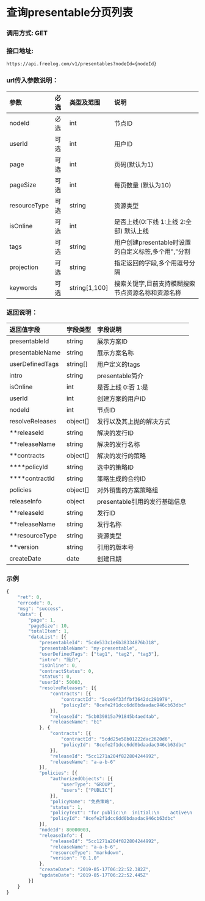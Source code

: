# 查询presentable分页列表


### 调用方式: GET

### 接口地址:

```
https://api.freelog.com/v1/presentables?nodeId={nodeId}
```

### url传入参数说明：

| 参数 | 必选 | 类型及范围 | 说明 |
| :--- | :--- | :--- | :--- |
|nodeId|必选|int|节点ID|
|userId|可选|int|用户ID|
|page|可选|int|页码(默认为1)|
|pageSize|可选|int|每页数量 (默认为10)|
|resourceType|可选|string|资源类型|
|isOnline|可选|int|是否上线(0:下线 1:上线 2:全部) 默认上线|
|tags|可选|string|用户创建presentable时设置的自定义标签,多个用","分割|
|projection|可选|string|指定返回的字段,多个用逗号分隔|
|keywords|可选|string[1,100]|搜索关键字,目前支持模糊搜索节点资源名称和资源名称|

### 返回说明：

| 返回值字段 | 字段类型 | 字段说明 |
| :--- | :--- | :--- |
| presentableId | string | 展示方案ID |
| presentableName | string | 展示方案名称 |
| userDefinedTags | string[] | 用户定义的tags |
| intro | string | presentable简介 |
| isOnline | int | 是否上线 0:否 1:是 |
| userId | int | 创建方案的用户ID |
| nodeId | int | 节点ID |
| resolveReleases | object[] | 发行以及其上抛的解决方式 |
| **releaseId | string | 解决的发行ID |
| **releaseName | string | 解决的发行名称 |
| **contracts | object[] | 解决的发行的策略 |
| ****policyId | string | 选中的策略ID |
| ****contractId | string | 策略生成的合约ID |
| policies | object[] | 对外销售的方案策略组 |
| releaseInfo | object | presentable引用的发行基础信息 |
| **releaseId | string | 发行ID |
| **releaseName | string | 发行名称 |
| **resourceType | string | 资源类型 |
| **version | string | 引用的版本号 |
| createDate | date | 创建日期 |

### 示例

```js
{
	"ret": 0,
	"errcode": 0,
	"msg": "success",
	"data": {
		"page": 1,
		"pageSize": 10,
		"totalItem": 1,
		"dataList": [{
			"presentableId": "5cde533c1e6b38334876b318",
			"presentableName": "my-presentable",
			"userDefinedTags": ["tag1", "tag2", "tag3"],
			"intro": "简介",
			"isOnline": 0,
			"contractStatus": 0,
			"status": 0,
			"userId": 50003,
			"resolveReleases": [{
				"contracts": [{
					"contractId": "5cce9f33ffbf3642dc291979",
					"policyId": "8cefe2f1dcc6dd0bdaadac946cb63dbc"
				}],
				"releaseId": "5cb039815a791845b4aed4ab",
				"releaseName": "b1"
			}, {
				"contracts": [{
					"contractId": "5cdd25e58b01222dac2620d6",
					"policyId": "8cefe2f1dcc6dd0bdaadac946cb63dbc"
				}],
				"releaseId": "5cc1271a204f822804244992",
				"releaseName": "a-a-b-6"
			}],
			"policies": [{
				"authorizedObjects": [{
					"userType": "GROUP",
					"users": ["PUBLIC"]
				}],
				"policyName": "免费策略",
				"status": 1,
				"policyText": "for public:\n  initial:\n    active\n    recontractable\n    presentable\n    terminate",
				"policyId": "8cefe2f1dcc6dd0bdaadac946cb63dbc"
			}],
			"nodeId": 80000003,
			"releaseInfo": {
				"releaseId": "5cc1271a204f822804244992",
				"releaseName": "a-a-b-6",
				"resourceType": "markdown",
				"version": "0.1.0"
			},
			"createDate": "2019-05-17T06:22:52.382Z",
			"updateDate": "2019-05-17T06:22:52.445Z"
		}]
	}
}
```